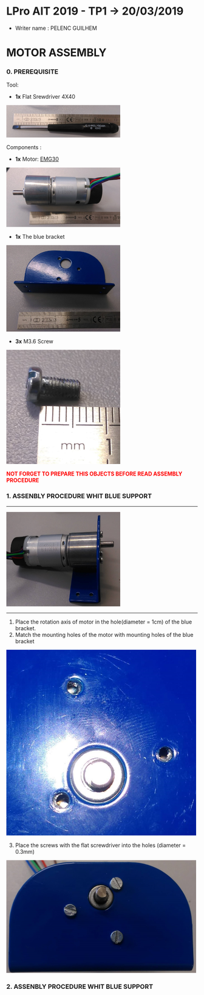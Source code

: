 # LPro AIT 2019 - TP1 -> 20/03/2019

- Writer name : PELENC GUILHEM


# MOTOR ASSEMBLY 

### 0. PREREQUISITE 
Tool: 
- **1x** Flat Srewdriver 4X40

<img src="./Images/Screwdriver.jpg" width="300px">

Components : 
- **1x** Motor: [EMG30](https://www.gotronic.fr/art-motoreducteur-encodeur-emg30-866.htm)

<img src="./Images/MOTOR.jpg" width="300px">

- **1x** The blue bracket

<img src="./Images/Blue_Support.jpg" width="300px">

- **3x** M3.6 Screw

<img src="./Images/M3Screw.jpg" width="300px">

<span style="color:red">**NOT FORGET TO PREPARE THIS OBJECTS BEFORE READ ASSEMBLY PROCEDURE**<span>

### 1. ASSENBLY PROCEDURE WHIT BLUE SUPPORT 
--------------------------------------------
<img src="./Images/Final_assembly.jpg" width="300px">

--------------------------------------------

1. Place the rotation axis of motor in the hole(diameter = 1cm) of the blue bracket.
2. Match the mounting holes of the motor with mounting holes of the blue bracket

<img src="./Images/HOLE_SUPPORT.jpg" width="500px">

3. Place the screws with the flat screwdriver into the holes (diameter = 0.3mm)

<img src="./Images/SREW_ON_SUPPORT.jpg" width="500px">

### 2. ASSENBLY PROCEDURE WHIT BLUE SUPPORT